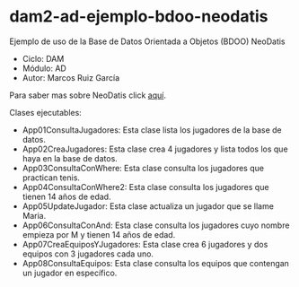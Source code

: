 # dam2-ad-ejemplo-bdoo-neodatis
Ejemplo de uso de la Base de Datos Orientada a Objetos (BDOO) NeoDatis

- Ciclo: DAM
- Módulo: AD
- Autor: Marcos Ruiz García

Para saber mas sobre NeoDatis click [aquí](http://neodatis.wikidot.com/).

Clases ejecutables:

- App01ConsultaJugadores: Esta clase lista los jugadores de la base de datos.
- App02CreaJugadores: Esta clase crea 4 jugadores y lista todos los que haya en la base de datos.
- App03ConsultaConWhere:  Esta clase consulta los jugadores que practican tenis.
- App04ConsultaConWhere2: Esta clase consulta los jugadores que tienen 14 años de edad.
- App05UpdateJugador: Esta clase actualiza un jugador que se llame Maria.
- App06ConsultaConAnd: Esta clase consulta los jugadores cuyo nombre empieza por M y tienen 14 años de edad.
- App07CreaEquiposYJugadores: Esta clase crea 6 jugadores y dos equipos con 3 jugadores cada uno.
- App08ConsultaEquipos: Esta clase consulta los equipos que contengan un jugador en específico.

